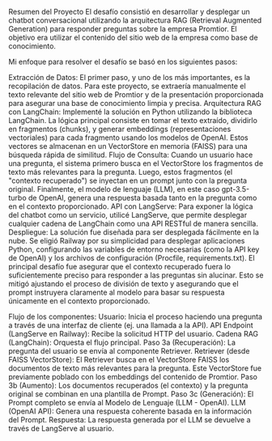 Resumen del Proyecto
El desafío consistió en desarrollar y desplegar un chatbot conversacional utilizando la arquitectura RAG (Retrieval Augmented Generation) para responder preguntas sobre la empresa Promtior. El objetivo era utilizar el contenido del sitio web de la empresa como base de conocimiento.

Mi enfoque para resolver el desafío se basó en los siguientes pasos:

Extracción de Datos: El primer paso, y uno de los más importantes, es la recopilación de datos. Para este proyecto, se extraería manualmente el texto relevante del sitio web de Promtior y de la presentación proporcionada para asegurar una base de conocimiento limpia y precisa.
Arquitectura RAG con LangChain: Implementé la solución en Python utilizando la biblioteca LangChain. La lógica principal consiste en tomar el texto extraído, dividirlo en fragmentos (chunks), y generar embeddings (representaciones vectoriales) para cada fragmento usando los modelos de OpenAI. Estos vectores se almacenan en un VectorStore en memoria (FAISS) para una búsqueda rápida de similitud.
Flujo de Consulta: Cuando un usuario hace una pregunta, el sistema primero busca en el VectorStore los fragmentos de texto más relevantes para la pregunta. Luego, estos fragmentos (el "contexto recuperado") se inyectan en un prompt junto con la pregunta original. Finalmente, el modelo de lenguaje (LLM), en este caso gpt-3.5-turbo de OpenAI, genera una respuesta basada tanto en la pregunta como en el contexto proporcionado.
API con LangServe: Para exponer la lógica del chatbot como un servicio, utilicé LangServe, que permite desplegar cualquier cadena de LangChain como una API RESTful de manera sencilla.
Despliegue: La solución fue diseñada para ser desplegada fácilmente en la nube. Se eligió Railway por su simplicidad para desplegar aplicaciones Python, configurando las variables de entorno necesarias (como la API key de OpenAI) y los archivos de configuración (Procfile, requirements.txt).
El principal desafío fue asegurar que el contexto recuperado fuera lo suficientemente preciso para responder a las preguntas sin alucinar. Esto se mitigó ajustando el proceso de división de texto y asegurando que el prompt instruyera claramente al modelo para basar su respuesta únicamente en el contexto proporcionado.

Flujo de los componentes:
Usuario: Inicia el proceso haciendo una pregunta a través de una interfaz de cliente (ej. una llamada a la API).
API Endpoint (LangServe en Railway): Recibe la solicitud HTTP del usuario.
Cadena RAG (LangChain): Orquesta el flujo principal.
  Paso 3a (Recuperación): La pregunta del usuario se envía al componente Retriever.
  Retriever (desde FAISS VectorStore): El Retriever busca en el VectorStore FAISS los documentos de texto más relevantes para la pregunta. Este VectorStore fue previamente poblado con los embeddings del contenido de Promtior.
  Paso 3b (Aumento): Los documentos recuperados (el contexto) y la pregunta original se combinan en una plantilla de Prompt.
  Paso 3c (Generación): El Prompt completo se envía al Modelo de Lenguaje (LLM - OpenAI).
LLM (OpenAI API): Genera una respuesta coherente basada en la información del Prompt.
Respuesta: La respuesta generada por el LLM se devuelve a través de LangServe al usuario.
